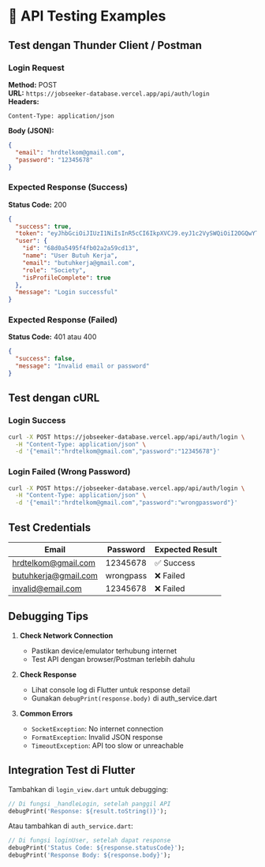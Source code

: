 # 🧪 API Testing Examples

## Test dengan Thunder Client / Postman

### Login Request

**Method:** POST  
**URL:** `https://jobseeker-database.vercel.app/api/auth/login`  
**Headers:**
```
Content-Type: application/json
```

**Body (JSON):**
```json
{
  "email": "hrdtelkom@gmail.com",
  "password": "12345678"
}
```

### Expected Response (Success)

**Status Code:** 200

```json
{
  "success": true,
  "token": "eyJhbGciOiJIUzI1NiIsInR5cCI6IkpXVCJ9.eyJ1c2VySWQiOiI2OGQwYTU0OTVmNGZiMDJhMmE1OWNkMTMiLCJpYXQiOjE3NDYwMDAwMDAsImV4cCI6MTc0NjA4NjQwMH0.example_signature",
  "user": {
    "id": "68d0a5495f4fb02a2a59cd13",
    "name": "User Butuh Kerja",
    "email": "butuhkerja@gmail.com",
    "role": "Society",
    "isProfileComplete": true
  },
  "message": "Login successful"
}
```

### Expected Response (Failed)

**Status Code:** 401 atau 400

```json
{
  "success": false,
  "message": "Invalid email or password"
}
```

## Test dengan cURL

### Login Success
```bash
curl -X POST https://jobseeker-database.vercel.app/api/auth/login \
  -H "Content-Type: application/json" \
  -d '{"email":"hrdtelkom@gmail.com","password":"12345678"}'
```

### Login Failed (Wrong Password)
```bash
curl -X POST https://jobseeker-database.vercel.app/api/auth/login \
  -H "Content-Type: application/json" \
  -d '{"email":"hrdtelkom@gmail.com","password":"wrongpassword"}'
```

## Test Credentials

| Email | Password | Expected Result |
|-------|----------|----------------|
| hrdtelkom@gmail.com | 12345678 | ✅ Success |
| butuhkerja@gmail.com | wrongpass | ❌ Failed |
| invalid@email.com | 12345678 | ❌ Failed |

## Debugging Tips

1. **Check Network Connection**
   - Pastikan device/emulator terhubung internet
   - Test API dengan browser/Postman terlebih dahulu

2. **Check Response**
   - Lihat console log di Flutter untuk response detail
   - Gunakan `debugPrint(response.body)` di auth_service.dart

3. **Common Errors**
   - `SocketException`: No internet connection
   - `FormatException`: Invalid JSON response
   - `TimeoutException`: API too slow or unreachable

## Integration Test di Flutter

Tambahkan di `login_view.dart` untuk debugging:

```dart
// Di fungsi _handleLogin, setelah panggil API
debugPrint('Response: ${result.toString()}');
```

Atau tambahkan di `auth_service.dart`:

```dart
// Di fungsi loginUser, setelah dapat response
debugPrint('Status Code: ${response.statusCode}');
debugPrint('Response Body: ${response.body}');
```
